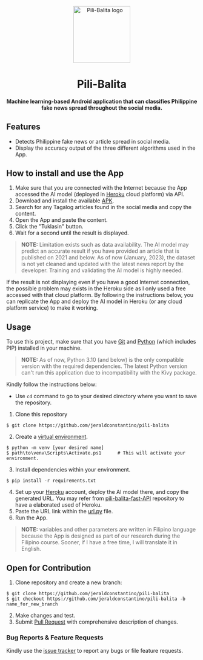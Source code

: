 <p align="center">
    <img width="150" src="https://github.com/jeraldconstantino/pili-balita/blob/main/larawan/pili-balita-icon.png" alt="Pili-Balita logo">
</p>
<h1 align="center">Pili-Balita</h1>
<h4 align="center"> Machine learning-based Android application that can classifies Philippine fake news spread throughout the social media. </h4>

## Features
- Detects Philippine fake news or article spread in social media.
- Display the accuracy output of the three different algorithms used in the App.

## How to install and use the App
1. Make sure that you are connected with the Internet because the App accessed the AI model (deployed in [Heroku](https://www.heroku.com/) cloud platform) via API.
2. Download and install the available [APK](https://github.com/jeraldconstantino/pili-balita/blob/main/Pili-Balita.apk). 
3. Search for any Tagalog articles found in the social media and copy the content. 
4. Open the App and paste the content.
5. Click the "Tuklasin" button.
6. Wait for a second until the result is displayed. 

> **NOTE:** Limitation exists such as data availability. The AI model may predict an accurate result if you have provided an article that is published on 2021 and below. As of now (January, 2023), the dataset is not yet cleaned and updated with the latest news report by the developer. Training and validating the AI model is highly needed.

If the result is not displaying even if you have a good Internet connection, the possible problem may exists in the Heroku side as I only used a free accessed with that cloud platform. By following the instructions below, you can replicate the App and deploy the AI model in Heroku (or any cloud platform service) to make it working.

## Usage
To use this project, make sure that you have [Git](https://git-scm.com/) and [Python](https://www.python.org/downloads/) (which includes PIP) installed in your machine. 

> **NOTE:** As of now, Python 3.10 (and below) is the only compatible version with the required dependencies. The latest Python version can't run this application due to incompatibility with the Kivy package. 

Kindly follow the instructions below:    
* Use `cd` command to go to your desired directory where you want to save the repository.
1. Clone this repository
```
$ git clone https://github.com/jeraldconstantino/pili-balita
```
2. Create a [virtual environment](https://docs.python.org/3/library/venv.html).
```
$ python -m venv [your desired name]
$ path\to\venv\Scripts\Activate.ps1      # This will activate your environment.
```
3. Install dependencies within your environment.
```
$ pip install -r requirements.txt
```
4. Set up your [Heroku](https://www.heroku.com/) account, deploy the AI model there, and copy the generated URL. You may refer from [pili-balita-fast-API](https://github.com/jeraldconstantino/pili-balita-fast-API) repository to have a elaborated used of Heroku. 
5. Paste the URL link within the [url.py](https://github.com/jeraldconstantino/pili-balita/blob/main/url.py) file.
6. Run the App.

> **NOTE:** variables and other parameters are written in Filipino language because the App is designed as part of our research during the Filipino course. Sooner, if I have a free time, I will translate it in English.

## Open for Contribution
1. Clone repository and create a new branch: 
```
$ git clone https://github.com/jeraldconstantino/pili-balita
$ git checkout https://github.com/jeraldconstantino/pili-balita -b name_for_new_branch
```
2. Make changes and test.
3. Submit [Pull Request](https://github.com/jeraldconstantino/pili-balita/pulls) with comprehensive description of changes.

### Bug Reports & Feature Requests
Kindly use the [issue tracker](https://github.com/jeraldconstantino/pili-balita/issues) to report any bugs or file feature requests.
